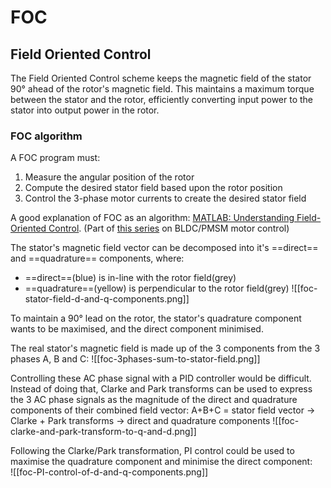 # FOC
## Field Oriented Control
The Field Oriented Control scheme keeps the magnetic field of the stator 90° ahead of the rotor's magnetic field. 
This maintains a maximum torque between the stator and the rotor, efficiently converting input power to the stator into output power in the rotor.

### FOC algorithm
A FOC program must: 
1. Measure the angular position of the rotor
2. Compute the desired stator field based upon the rotor position
3. Control the 3-phase motor currents to create the desired stator field

A good explanation of FOC as an algorithm: [MATLAB: Understanding Field-Oriented Control](https://youtu.be/YPD1_rcXBIE). 
(Part of [this series](https://youtube.com/playlist?list=PLn8PRpmsu08qL-EG3DRMtRyokpXQJyhp7) on BLDC/PMSM motor control)

The stator's magnetic field vector can be decomposed into it's ==direct== and ==quadrature== components, where:
- ==direct==(blue) is in-line with the rotor field(grey)
- ==quadrature==(yellow) is perpendicular to the rotor field(grey)
![[foc-stator-field-d-and-q-components.png]]

To maintain a 90° lead on the rotor, the stator's quadrature component wants to be maximised, and the direct component minimised.

The real stator's magnetic field is made up of the 3 components from the 3 phases A, B and C:
![[foc-3phases-sum-to-stator-field.png]]

Controlling these AC phase signal with a PID controller would be difficult.
Instead of doing that, Clarke and Park transforms can be used to express the 3 AC phase signals as the magnitude of the direct and quadrature components of their combined field vector: 
A+B+C = stator field vector -> Clarke + Park transforms -> direct and quadrature components
![[foc-clarke-and-park-transform-to-q-and-d.png]]

Following the Clarke/Park transformation, PI control could be used to maximise the quadrature component and minimise the direct component:  
![[foc-PI-control-of-d-and-q-components.png]]

